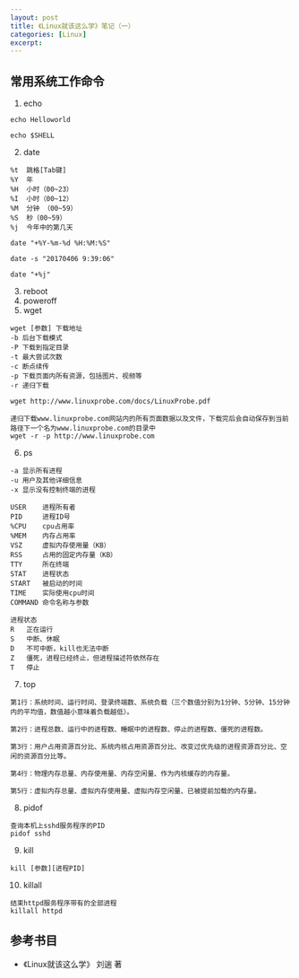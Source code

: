 ```yaml
---
layout: post
title: 《Linux就该这么学》笔记（一）
categories: [Linux]
excerpt: 
---
```


## 常用系统工作命令
1. echo
```
echo Helloworld

echo $SHELL
```
2. date
```
%t  跳格[Tab键]
%Y  年
%H  小时（00~23）
%I  小时（00~12）
%M  分钟 （00~59）
%S  秒（00~59）
%j  今年中的第几天

date "+%Y-%m-%d %H:%M:%S"

date -s "20170406 9:39:06"

date "+%j"
```
3. reboot
4. poweroff
5. wget
```
wget [参数] 下载地址
-b 后台下载模式
-P 下载到指定目录
-t 最大尝试次数
-c 断点续传
-p 下载页面内所有资源，包括图片、视频等
-r 递归下载

wget http://www.linuxprobe.com/docs/LinuxProbe.pdf

递归下载www.linuxprobe.com网站内的所有页面数据以及文件，下载完后会自动保存到当前路径下一个名为www.linuxprobe.com的目录中
wget -r -p http://www.linuxprobe.com
```
6. ps
```
-a 显示所有进程
-u 用户及其他详细信息
-x 显示没有控制终端的进程
 
USER    进程所有者
PID     进程ID号
%CPU    cpu占用率
%MEM    内存占用率
VSZ     虚拟内存使用量（KB）
RSS     占用的固定内存量（KB）
TTY     所在终端
STAT    进程状态
START   被启动的时间
TIME    实际使用cpu时间
COMMAND 命令名称与参数

进程状态
R   正在运行
S   中断、休眠
D   不可中断，kill也无法中断
Z   僵死，进程已经终止，但进程描述符依然存在
T   停止
```
7. top
```
第1行：系统时间、运行时间、登录终端数、系统负载（三个数值分别为1分钟、5分钟、15分钟内的平均值，数值越小意味着负载越低）。

第2行：进程总数、运行中的进程数、睡眠中的进程数、停止的进程数、僵死的进程数。

第3行：用户占用资源百分比、系统内核占用资源百分比、改变过优先级的进程资源百分比、空闲的资源百分比等。

第4行：物理内存总量、内存使用量、内存空闲量、作为内核缓存的内存量。

第5行：虚拟内存总量、虚拟内存使用量、虚拟内存空闲量、已被提前加载的内存量。
```
8. pidof
```
查询本机上sshd服务程序的PID
pidof sshd
```
9. kill
```
kill [参数][进程PID]
```
10. killall
```
结束httpd服务程序带有的全部进程
killall httpd
```

## 参考书目
- 《Linux就该这么学》 刘遄 著